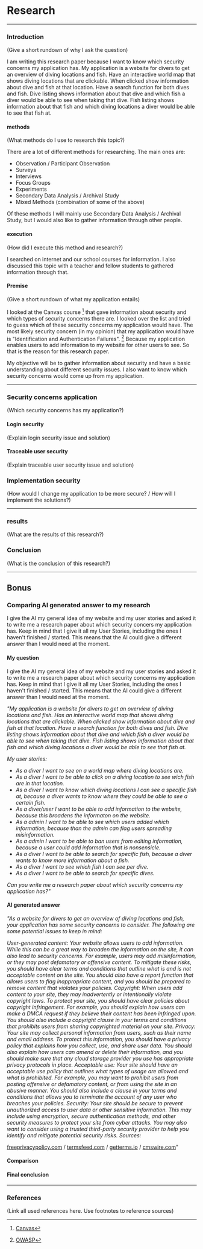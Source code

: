 # Research
------------------------------------------------------------------------------------------------------------------------------------------------------------------
### Introduction
(Give a short rundown of why I ask the question)

I am writing this research paper because I want to know which security concerns my application has.
My application is a website for divers to get an overview of diving locations and fish. Have an interactive world map that shows diving locations that are clickable. When clicked show information about dive and fish at that location. Have a search function for both dives and fish. Dive listing shows information about that dive and which fish a diver would be able to see when taking that dive. Fish listing shows information about that fish and which diving locations a diver would be able to see that fish at.

#### methods
(What methods do I use to research this topic?)

There are a lot of different methods for researching. 
The main ones are: 
* Observation / Participant Observation
* Surveys
* Interviews
* Focus Groups
* Experiments
* Secondary Data Analysis / Archival Study
* Mixed Methods (combination of some of the above)

Of these methods I will mainly use Secondary Data Analysis / Archival Study, but I would also like to gather information through other people.

#### execution
(How did I execute this method and research?)

I searched on internet and our school courses for information. 
I also discussed this topic with a teacher and fellow students to gathered information through that. 

#### Premise
(Give a short rundown of what my application entails)

I looked at the Canvas course [^1] that gave information about security and which types of security concerns there are. I looked over the list and tried to guess which of these security concerns my application would have. The most likely security concern (in my opinion) that my application would have is "Identification and Authentication Failures". [^2] Because my application enables users to add information to my website for other users to see.
So that is the reason for this research paper.

My objective will be to gather information about security and have a basic understanding about different security issues. I also want to know which security concerns would come up from my application.

------------------------------------------------------------------------------------------------------------------------------------------------------------------
### Security concerns application
(Which security concerns has my application?)

#### Login security
(Explain login security issue and solution)

#### Traceable user security
(Explain traceable user security issue and solution)

### Implementation security
(How would I change my application to be more secure? / How will I implement the solutions?)

------------------------------------------------------------------------------------------------------------------------------------------------------------------
### results
(What are the results of this research?)

### Conclusion
(What is the conclusion of this research?)

------------------------------------------------------------------------------------------------------------------------------------------------------------------
## Bonus
### Comparing AI generated answer to my research
I give the AI my general idea of my website and my user stories and asked it to write me a research paper about which security concers my application has. Keep in mind that I give it all my User Stories, including the ones I haven't finished / started. This means that the AI could give a different answer than I would need at the moment.

#### My question
I give the AI my general idea of my website and my user stories and asked it to write me a research paper about which security concerns my application has. Keep in mind that I give it all my User Stories, including the ones I haven't finished / started. This means that the AI could give a different answer than I would need at the moment.

*"My application is a website for divers to get an overview of diving locations and fish. Has an interactive world map that shows diving locations that are clickable. When clicked show information about dive and fish at that location. Have a search function for both dives and fish. Dive listing shows information about that dive and which fish a diver would be able to see when taking that dive. Fish listing shows information about that fish and which diving locations a diver would be able to see that fish at.*

*My user stories:*

* *As a diver I want to see on a world map where diving locations are.*
* *As a diver I want to be able to click on a diving location to see wich fish are in that location.*
* *As a diver I want to know which diving locations I can see a specific fish at, because a diver wants to know where they could be able to see a certain fish.*
* *As a diver/user I want to be able to add information to the website, because this broadens the informaton on the website.*
* *As a admin I want to be able to see which users added which information, because than the admin can flag users spreading misinformation.*
* *As a admin I want to be able to ban users from editing information, because a user could add information that is nonsensicle.*
* *As a diver I want to be able to search for specific fish, because a diver wants to know more information about a fish.*
* *As a diver I want to see which fish I can see per dive.*
* *As a diver I want to be able to search for specific dives.*

*Can you write me a research paper about which security concerns my application has?"*

#### AI generated answer
*"As a website for divers to get an overview of diving locations and fish, your application has some security concerns to consider. The following are some potential issues to keep in mind:*

*User-generated content: Your website allows users to add information. While this can be a great way to broaden the information on the site, it can also lead to security concerns. For example, users may add misinformation, or they may post defamatory or offensive content. To mitigate these risks, you should have clear terms and conditions that outline what is and is not acceptable content on the site. You should also have a report function that allows users to flag inappropriate content, and you should be prepared to remove content that violates your policies.
Copyright: When users add content to your site, they may inadvertently or intentionally violate copyright laws. To protect your site, you should have clear policies about copyright infringement. For example, you should explain how users can make a DMCA request if they believe their content has been infringed upon. You should also include a copyright clause in your terms and conditions that prohibits users from sharing copyrighted material on your site.
Privacy: Your site may collect personal information from users, such as their name and email address. To protect this information, you should have a privacy policy that explains how you collect, use, and share user data. You should also explain how users can amend or delete their information, and you should make sure that any cloud storage provider you use has appropriate privacy protocols in place.
Acceptable use: Your site should have an acceptable use policy that outlines what types of usage are allowed and what is prohibited. For example, you may want to prohibit users from posting offensive or defamatory content, or from using the site in an abusive manner. You should also include a clause in your terms and conditions that allows you to terminate the account of any user who breaches your policies.
Security: Your site should be secure to prevent unauthorized access to user data or other sensitive information. This may include using encryption, secure authentication methods, and other security measures to protect your site from cyber attacks. You may also want to consider using a trusted third-party security provider to help you identify and mitigate potential security risks.
Sources:*

[freeprivacypolicy.com](https://www.freeprivacypolicy.com/blog/legal-issues-user-generated-content/) /
[termsfeed.com](https://www.termsfeed.com/blog/legal-issues-user-generated-content/) /
[getterms.io](https://getterms.io/blog/user-generated-content-privacy-and-legal-issues-for-website-owners) /
[cmswire.com](https://www.cmswire.com/digital-marketing/how-to-mitigate-the-risks-of-user-generated-content/)"

#### Comparison
#### Final conclusion

------------------------------------------------------------------------------------------------------------------------------------------------------------------
### References
(Link all used references here. Use footnotes to reference sources)

[^1]: [Canvas](https://fhict.instructure.com/courses/12992/pages/secure-web-development?module_item_id=911584)
[^2]: [OWASP](https://owasp.org/Top10/A07_2021-Identification_and_Authentication_Failures/)

